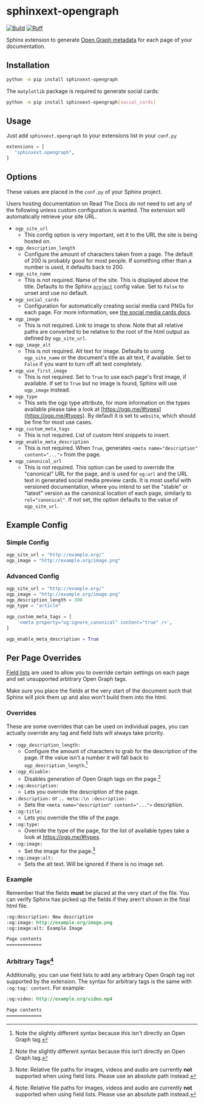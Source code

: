 # sphinxext-opengraph

[![Build](https://github.com/sphinx-doc/sphinxext-opengraph/workflows/Test%20and%20Deploy/badge.svg)](https://github.com/sphinx-doc/sphinxext-opengraph/actions)
[![Ruff](https://img.shields.io/endpoint?url=https://raw.githubusercontent.com/astral-sh/ruff/main/assets/badge/format.json)](https://github.com/astral-sh/ruff)

Sphinx extension to generate [Open Graph metadata](https://ogp.me/) for each page of your documentation.

## Installation

```sh
python -m pip install sphinxext-opengraph
```

The `matplotlib` package is required to generate social cards:

```sh
python -m pip install sphinxext-opengraph[social_cards]
```

## Usage
Just add `sphinxext.opengraph` to your extensions list in your `conf.py`

```python
extensions = [
   "sphinxext.opengraph",
]
```


## Options
These values are placed in the `conf.py` of your Sphinx project.

Users hosting documentation on Read The Docs *do not* need to set any of the following unless custom configuration is wanted. The extension will automatically retrieve your site URL.

* `ogp_site_url`
    * This config option is very important, set it to the URL the site is being hosted on. 
* `ogp_description_length`
    * Configure the amount of characters taken from a page. The default of 200 is probably good for most people. If something other than a number is used, it defaults back to 200. 
* `ogp_site_name`
    * This is not required. Name of the site. This is displayed above the title. Defaults to the Sphinx [`project`](https://www.sphinx-doc.org/en/master/usage/configuration.html#confval-project) config value.  Set to `False` to unset and use no default.
* `ogp_social_cards`
    * Configuration for automatically creating social media card PNGs for each page.
      For more information, see [the social media cards docs](https://github.com/sphinx-doc/sphinxext-opengraph/blob/main/docs/source/socialcards.md).
* `ogp_image`
    * This is not required. Link to image to show. Note that all relative paths are converted to be relative to the root of the html output as defined by `ogp_site_url`.
* `ogp_image_alt`
    * This is not required. Alt text for image. Defaults to using `ogp_site_name` or the document's title as alt text, if available. Set to `False` if you want to turn off alt text completely.
* `ogp_use_first_image`
    * This is not required. Set to `True` to use each page's first image, if available. If set to `True` but no image is found, Sphinx will use `ogp_image` instead.
* `ogp_type`
    * This sets the ogp type attribute, for more information on the types available please take a look at [https://ogp.me/#types](https://ogp.me/#types). By default it is set to `website`, which should be fine for most use cases.
* `ogp_custom_meta_tags`
    * This is not required. List of custom html snippets to insert.
* `ogp_enable_meta_description`
    * This is not required. When `True`, generates `<meta name="description" content="...">` from the page.
* `ogp_canonical_url`
    * This is not required. This option can be used to override the "canonical" URL for the page,
      and is used for `og:url` and the URL text in generated social media preview cards.
      It is most useful with versioned documentation, where you intend to set the "stable"
      or "latest" version as the canonical location of each page, similarly to `rel="canonical"`.
      If not set, the option defaults to the value of `ogp_site_url`. 

## Example Config

### Simple Config

```python
ogp_site_url = "http://example.org/"
ogp_image = "http://example.org/image.png"
```

### Advanced Config

```python
ogp_site_url = "http://example.org/"
ogp_image = "http://example.org/image.png"
ogp_description_length = 300
ogp_type = "article"

ogp_custom_meta_tags = [
    '<meta property="og:ignore_canonical" content="true" />',
]

ogp_enable_meta_description = True
```

## Per Page Overrides
[Field lists](https://www.sphinx-doc.org/en/master/usage/restructuredtext/field-lists.html) are used to allow you to override certain settings on each page and set unsupported arbitrary Open Graph tags.

Make sure you place the fields at the very start of the document such that Sphinx will pick them up and also won't build them into the html.

### Overrides
These are some overrides that can be used on individual pages, you can actually override any tag and field lists will always take priority.

* `:ogp_description_length:`
  * Configure the amount of characters to grab for the description of the page. If the value isn't a number it will fall back to `ogp_description_length`.[^1]
* `:ogp_disable:`
  * Disables generation of Open Graph tags on the page.[^1]
* `:og:description:`
  * Lets you override the description of the page.
* `:description:` or `.. meta::\n :description:`
  * Sets the `<meta name="description" content="...">` description.
* `:og:title:`
  * Lets you override the title of the page.
* `:og:type:`
  * Override the type of the page, for the list of available types take a look at https://ogp.me/#types.
* `:og:image:`
  * Set the image for the page.[^2]
* `:og:image:alt:`
  * Sets the alt text. Will be ignored if there is no image set.

### Example
Remember that the fields **must** be placed at the very start of the file. You can verify Sphinx has picked up the fields if they aren't shown in the final html file.

```rst
:og:description: New description
:og:image: http://example.org/image.png
:og:image:alt: Example Image

Page contents
=============
```

### Arbitrary Tags[^2]
Additionally, you can use field lists to add any arbitrary Open Graph tag not supported by the extension. The syntax for arbitrary tags is the same with `:og:tag: content`. For example:

```rst
:og:video: http://example.org/video.mp4

Page contents
=============
```

[^1]: Note the slightly different syntax because this isn't directly an Open Graph tag.
[^2]: Note: Relative file paths for images, videos and audio are currently **not** supported when using field lists. Please use an absolute path instead.
